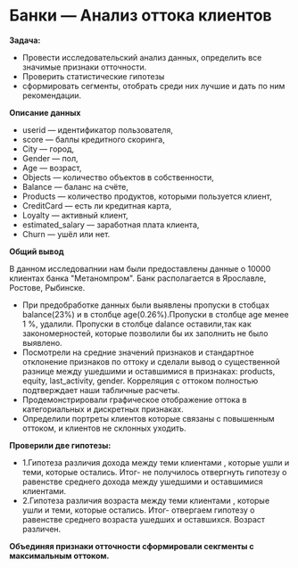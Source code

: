 
# Банки — Анализ оттока клиентов

**Задача:**

-	Провести исследовательский анализ данных, определить все значимые признаки отточности.
- Проверить статистические гипотезы 
- сформировать сегменты, отобрать среди них лучшие и дать по ним рекомендации.

**Описание данных**

-	userid — идентификатор пользователя,
-	score — баллы кредитного скоринга,
-	City — город,
-	Gender — пол,
-	Age — возраст,
-	Objects — количество объектов в собственности,
-	Balance — баланс на счёте,
-	Products — количество продуктов, которыми пользуется клиент,
-	CreditCard — есть ли кредитная карта,
-	Loyalty — активный клиент,
-	estimated_salary — заработная плата клиента,
- Churn — ушёл или нет.


**Общий вывод**

В данном исследовапнии нам были предоставлены данные о 10000 клиентах банка "Метаномпром". Банк располагается в Ярославле, Ростове, Рыбинске.

-	При предобработке данных были выявлены пропуски в стобцах balance(23%) и в столбце age(0.26%).Пропуски в столбце age менее 1 %, удалили.
  Пропуски в столбце dalance оставили,так как закономерностей, которые позволили бы их заполнить не было выявлено.
-	Посмотрели на средние значений признаков и стандартное отклонение признаков по оттоку и сделали вывод о существенной разнице между ушедшими и оставшимися в признаках: products, equity, last_activity, gender.
  Корреляция с оттоком полностью подтверждает наши табличные расчеты.
-	Продемонстрировали графическое отображение оттока в категориальных и дискретных признаках.
-	Определили портреты клиентов которые связаны с повышенным оттоком, и клиентов не склонных уходить.


**Проверили две гипотезы:**

- 1.Гипотеза различия дохода между теми клиентами , которые ушли и теми, которые остались. Итог- не получилось отвергнуть гипотезу о равенстве среднего дохода между ушедшими и оставшимися клиентами.
- 2.Гипотеза различия возраста между теми клиентами , которые ушли и теми, которые остались. Итог- отвергаем гипотезу о равенстве среднего возраста ушедших и оставшихся. Возраст различен.
  
**Объединяя признаки отточности сформировали секгменты с максимальным оттоком.**


